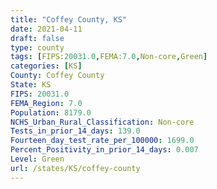 ```yaml
---
title: "Coffey County, KS"
date: 2021-04-11
draft: false
type: county
tags: [FIPS:20031.0,FEMA:7.0,Non-core,Green]
categories: [KS]
County: Coffey County
State: KS
FIPS: 20031.0
FEMA_Region: 7.0
Population: 8179.0
NCHS_Urban_Rural_Classification: Non-core
Tests_in_prior_14_days: 139.0
Fourteen_day_test_rate_per_100000: 1699.0
Percent_Positivity_in_prior_14_days: 0.007
Level: Green
url: /states/KS/coffey-county
---
```



